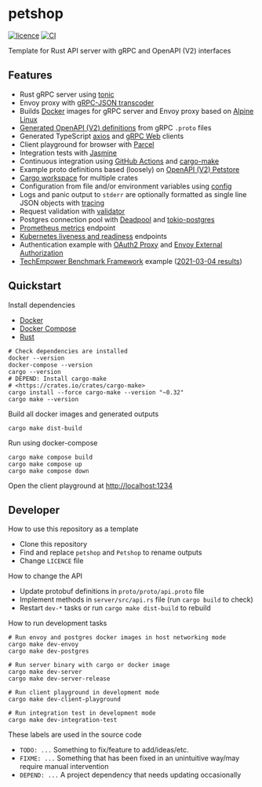 # petshop

[![licence](https://img.shields.io/github/license/mojzu/petshop?label=licence)](https://github.com/mojzu/petshop/blob/master/LICENCE)
[![CI](https://github.com/mojzu/petshop/workflows/CI/badge.svg?branch=main)](https://github.com/mojzu/petshop/actions/workflows/ci.yml)

Template for Rust API server with gRPC and OpenAPI (V2) interfaces

## Features

- Rust gRPC server using [tonic](https://github.com/hyperium/tonic)
- Envoy proxy with [gRPC-JSON transcoder](https://www.envoyproxy.io/docs/envoy/latest/configuration/http/http_filters/grpc_json_transcoder_filter)
- Builds [Docker](https://docs.docker.com/reference/) images for gRPC server and Envoy proxy based on [Alpine Linux](https://alpinelinux.org/)
- [Generated OpenAPI (V2) definitions](https://github.com/grpc-ecosystem/grpc-gateway) from gRPC `.proto` files
- Generated TypeScript [axios](https://github.com/axios/axios) and [gRPC Web](https://github.com/grpc/grpc-web) clients
- Client playground for browser with [Parcel](https://v2.parceljs.org/)
- Integration tests with [Jasmine](https://jasmine.github.io/)
- Continuous integration using [GitHub Actions](https://github.com/features/actions) and [cargo-make](https://github.com/sagiegurari/cargo-make)
- Example proto definitions based (loosely) on [OpenAPI (V2) Petstore](https://petstore.swagger.io/#/)
- [Cargo workspace](https://doc.rust-lang.org/book/ch14-03-cargo-workspaces.html) for multiple crates
- Configuration from file and/or environment variables using [config](https://github.com/mehcode/config-rs)
- Logs and panic output to `stderr` are optionally formatted as single line JSON objects with [tracing](https://tracing.rs/tracing/)
- Request validation with [validator](https://github.com/Keats/validator)
- Postgres connection pool with [Deadpool](https://github.com/bikeshedder/deadpool) and [tokio-postgres](https://crates.io/crates/tokio-postgres)
- [Prometheus metrics](https://prometheus.io/) endpoint
- [Kubernetes liveness and readiness](https://kubernetes.io/docs/tasks/configure-pod-container/configure-liveness-readiness-startup-probes/) endpoints
- Authentication example with [OAuth2 Proxy](https://oauth2-proxy.github.io/oauth2-proxy/) and [Envoy External Authorization](https://www.envoyproxy.io/docs/envoy/latest/api-v2/config/filter/http/ext_authz/v2/ext_authz.proto)
- [TechEmpower Benchmark Framework](https://www.techempower.com/benchmarks/) example ([2021-03-04 results](https://www.techempower.com/benchmarks/#section=test&shareid=e8cbd6d2-802d-4e44-9537-d6328dff022f))

## Quickstart

Install dependencies

- [Docker](https://docs.docker.com/)
- [Docker Compose](https://docs.docker.com/compose/)
- [Rust](https://www.rust-lang.org/)

```shell
# Check dependencies are installed
docker --version
docker-compose --version
cargo --version
# DEPEND: Install cargo-make
# <https://crates.io/crates/cargo-make>
cargo install --force cargo-make --version "~0.32"
cargo make --version
```

Build all docker images and generated outputs

```shell
cargo make dist-build
```

Run using docker-compose

```shell
cargo make compose build
cargo make compose up
cargo make compose down
```

Open the client playground at <http://localhost:1234>

## Developer

How to use this repository as a template

- Clone this repository
- Find and replace `petshop` and `Petshop` to rename outputs
- Change `LICENCE` file

How to change the API

- Update protobuf definitions in `proto/proto/api.proto` file
- Implement methods in `server/src/api.rs` file (run `cargo build` to check)
- Restart `dev-*` tasks or run `cargo make dist-build` to rebuild

How to run development tasks

```shell
# Run envoy and postgres docker images in host networking mode
cargo make dev-envoy
cargo make dev-postgres

# Run server binary with cargo or docker image
cargo make dev-server
cargo make dev-server-release

# Run client playground in development mode
cargo make dev-client-playground

# Run integration test in development mode
cargo make dev-integration-test
```

These labels are used in the source code

- `TODO: ...` Something to fix/feature to add/ideas/etc.
- `FIXME: ...` Something that has been fixed in an unintuitive way/may require manual intervention
- `DEPEND: ...` A project dependency that needs updating occasionally
